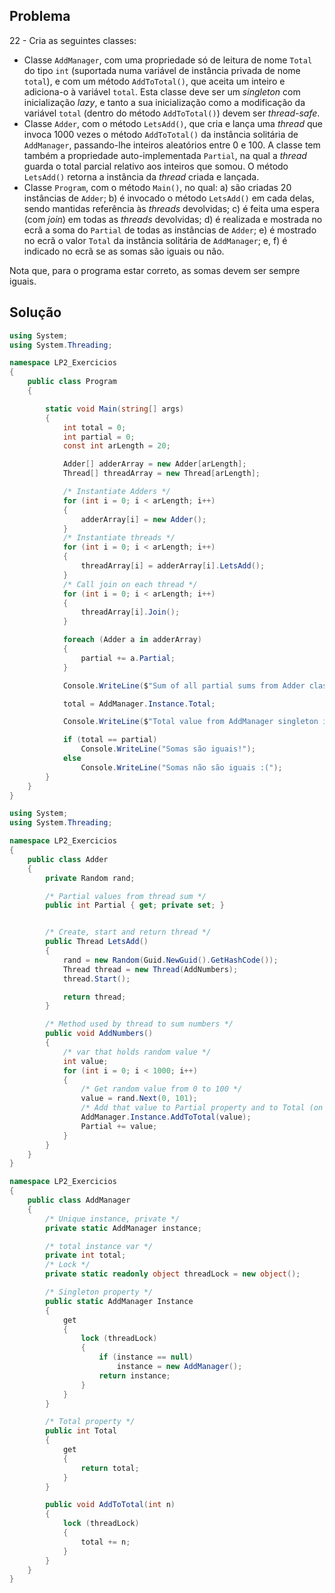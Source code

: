 ## Problema

22 - Cria as seguintes classes:

*   Classe `AddManager`, com uma propriedade só de leitura de nome `Total` do
    tipo `int` (suportada numa variável de instância privada de nome `total`), e
    com um método `AddToTotal()`, que aceita um inteiro e adiciona-o à variável
    `total`. Esta classe deve ser um _singleton_ com inicialização _lazy_, e
    tanto a sua inicialização como a modificação da variável `total` (dentro do
    método `AddToTotal()`) devem ser _thread-safe_.
*   Classe `Adder`, com o método `LetsAdd()`, que cria e lança uma _thread_ que
    invoca 1000 vezes o método `AddToTotal()` da instância solitária de
    `AddManager`, passando-lhe inteiros aleatórios entre 0 e 100. A classe tem
    também a propriedade auto-implementada `Partial`, na qual a _thread_ guarda
    o total parcial relativo aos inteiros que somou. O método `LetsAdd()`
    retorna a instância da _thread_ criada e lançada.
*   Classe `Program`, com o método `Main()`, no qual: a) são criadas 20
    instâncias de `Adder`; b) é invocado o método `LetsAdd()` em cada delas,
    sendo mantidas referência às _threads_ devolvidas; c) é feita uma espera
    (com _join_) em todas as _threads_ devolvidas; d) é realizada e mostrada no
    ecrã a soma do `Partial` de todas as instâncias de `Adder`; e) é mostrado
    no ecrã o valor `Total` da instância solitária de `AddManager`; e, f) é
    indicado no ecrã se as somas são iguais ou não.

Nota que, para o programa estar correto, as somas devem ser sempre iguais.

## Solução

```cs
using System;
using System.Threading;

namespace LP2_Exercicios
{
    public class Program
    {

        static void Main(string[] args)
        {
            int total = 0;
            int partial = 0;
            const int arLength = 20;

            Adder[] adderArray = new Adder[arLength];
            Thread[] threadArray = new Thread[arLength];

            /* Instantiate Adders */
            for (int i = 0; i < arLength; i++)
            {
                adderArray[i] = new Adder();
            }
            /* Instantiate threads */
            for (int i = 0; i < arLength; i++)
            {
                threadArray[i] = adderArray[i].LetsAdd();
            }
            /* Call join on each thread */
            for (int i = 0; i < arLength; i++)
            {
                threadArray[i].Join();
            }

            foreach (Adder a in adderArray)
            {
                partial += a.Partial;
            }

            Console.WriteLine($"Sum of all partial sums from Adder classes: {partial}");

            total = AddManager.Instance.Total;

            Console.WriteLine($"Total value from AddManager singleton instance: {total}");

            if (total == partial)
                Console.WriteLine("Somas são iguais!");
            else
                Console.WriteLine("Somas não são iguais :(");
        }
    }
}
```

```cs
using System;
using System.Threading;

namespace LP2_Exercicios
{
    public class Adder
    {
        private Random rand;

        /* Partial values from thread sum */
        public int Partial { get; private set; }


        /* Create, start and return thread */
        public Thread LetsAdd()
        {
            rand = new Random(Guid.NewGuid().GetHashCode());
            Thread thread = new Thread(AddNumbers);
            thread.Start();

            return thread;
        }

        /* Method used by thread to sum numbers */
        public void AddNumbers()
        {
            /* var that holds random value */
            int value;
            for (int i = 0; i < 1000; i++)
            {
                /* Get random value from 0 to 100 */
                value = rand.Next(0, 101);
                /* Add that value to Partial property and to Total (on singleton class) */
                AddManager.Instance.AddToTotal(value);
                Partial += value;
            }
        }
    }
}
```

```cs
namespace LP2_Exercicios
{
    public class AddManager
    {
        /* Unique instance, private */
        private static AddManager instance;

        /* total instance var */
        private int total;
        /* Lock */
        private static readonly object threadLock = new object();

        /* Singleton property */
        public static AddManager Instance
        {
            get
            {
                lock (threadLock)
                {
                    if (instance == null)
                        instance = new AddManager();
                    return instance;
                }
            }
        }

        /* Total property */
        public int Total
        {
            get
            {
                return total;
            }
        }

        public void AddToTotal(int n)
        {
            lock (threadLock)
            {
                total += n;
            }
        }
    }
}
```